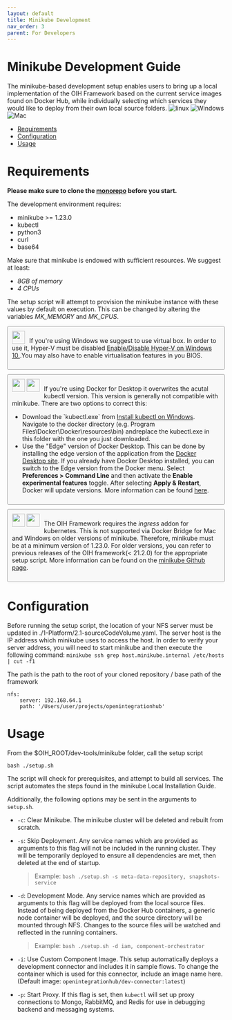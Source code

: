```yaml
---
layout: default
title: Minikube Development
nav_order: 3
parent: For Developers
---
```


# Minikube Development Guide

The minikube-based development setup enables users to bring up a local implementation of the OIH Framework based on the current service images found on Docker Hub, while individually selecting which services they would like to deploy from their own local source folders.
![linux](https://img.shields.io/badge/Linux-red.svg) ![Windows](https://img.shields.io/badge/Windows-blue.svg) ![Mac](https://img.shields.io/badge/Mac-green.svg)

- [Requirements](#requirements)
- [Configuration](#configuration)
- [Usage](#usage)

# Requirements

**Please make sure to clone the [monorepo](https://github.com/openintegrationhub/openintegrationhub) before you start.**

The development environment requires:

- minikube >= 1.23.0
- kubectl
- python3
- curl
- base64

Make sure that minikube is endowed with sufficient resources. We suggest at least:

- _8GB of memory_
- _4 CPUs_

The setup script will attempt to provision the minikube instance with these values by default on execution. This can be changed by altering the variables _MK_MEMORY_ and _MK_CPUS_.

<div style="
    margin: 10px 0px;
    background: #f8f8f8;
    padding: 10px;
    border-radius: 3px;
    font-size: 1em;
    border: 1px solid #9c9c9c;">
    <div style="float: left; margin-right: 10px;">
        <img src="https://img.shields.io/badge/Windows-blue.svg" height="30">
    </div>

If you're using Windows we suggest to use virtual box. In order to use it, Hyper-V must be disabled <a href="https://docs.microsoft.com/de-de/virtualization/hyper-v-on-windows/quick-start/enable-hyper-v">Enable/Disable Hyper-V on Windows 10.</a>.You may also have to enable virtualisation features in you BIOS.

</div>
<div style="
    margin: 10px 0px;
    background: #f8f8f8;
    padding: 10px;
    border-radius: 3px;
    font-size: 1em;
    border: 1px solid #9c9c9c;">

<div style="float: left; margin-right: 10px;">
    <img src="https://img.shields.io/badge/Windows-blue.svg" height="30">
    <img src="https://img.shields.io/badge/Mac-green.svg" height="30">
</div>

If you're using Docker for Desktop it overwrites the acutal kubectl version. This version is generally not compatible with minikube. There are two options to correct this:

<ul>
<li> Download the `kubectl.exe` from <a href="https://kubernetes.io/docs/tasks/tools/install-kubectl/#install-kubectl-on-windows">Install kubectl on Windows</a>. Navigate to the docker directory (e.g. Program Files\Docker\Docker\resources\bin) andreplace the kubectl.exe in this folder with the one you just downloaded.</li>
<li> Use the "Edge" version of Docker Desktop. This can be done by installing the edge version of the application from the <a href="https://docs.docker.com/desktop/">Docker Desktop site</a>. If you already have Docker Desktop installed, you can switch to the Edge version from the Docker menu. Select <b>Preferences > Command Line</b> and then activate the <b>Enable experimental features</b> toggle. After selecting <b>Apply & Restart</b>, Docker will update versions. More information can be found <a href="https://docs.docker.com/docker-for-mac/install/#switch-between-stable-and-edge-versions">here</a>.</li>
</ul>
</div>
<div style="
    margin: 10px 0px;
    background: #f8f8f8;
    padding: 10px;
    border-radius: 3px;
    font-size: 1em;
    border: 1px solid #9c9c9c;">

<div style="float: left; margin-right: 10px;">
    <img src="https://img.shields.io/badge/Windows-blue.svg" height="30">
    <img src="https://img.shields.io/badge/Mac-green.svg" height="30">
</div>

The OIH Framework requires the <i>ingress</i> addon for kubernetes. This is not supported via Docker Bridge for Mac and Windows on older versions of minikube. Therefore, minikube must be at a minimum version of 1.23.0. For older versions, you can refer to previous releases of the OIH framework(< 21.2.0) for the appropriate setup script. More information can be found on the <a href="https://github.com/kubernetes/minikube/issues/7332">minikube Github page</a>.

</div>

# Configuration

Before running the setup script, the location of your NFS server must be updated in ./1-Platform/2.1-sourceCodeVolume.yaml. The server host is the IP address which minikube uses to access the host. In order to verify your server address, you will need to start minikube and then execute the following command: `minikube ssh grep host.minikube.internal /etc/hosts | cut -f1`

The path is the path to the root of your cloned repository / base path of the framework

```
nfs:
    server: 192.168.64.1
    path: '/Users/user/projects/openintegrationhub'
```

# Usage

From the $OIH_ROOT/dev-tools/minikube folder, call the setup script

```
bash ./setup.sh
```

The script will check for prerequisites, and attempt to build all services. The script automates the steps found in the minikube Local Installation Guide.

Additionally, the following options may be sent in the arguments to `setup.sh`.

- `-c`: Clear Minikube. The minikube cluster will be deleted and rebuilt from scratch.

- `-s`: Skip Deployment. Any service names which are provided as arguments to this flag will not be included in the running cluster. They will be temporarily deployed to ensure all dependencies are met, then deleted at the end of startup.

  > Example: `bash ./setup.sh -s meta-data-repository, snapshots-service`

- `-d`: Development Mode. Any service names which are provided as arguments to this flag will be deployed from the local source files. Instead of being deployed from the Docker Hub containers, a generic node container will be deployed, and the source directory will be mounted through NFS. Changes to the source files will be watched and reflected in the running containers.

  > Example: `bash ./setup.sh -d iam, component-orchestrator`

- `-i`: Use Custom Component Image. This setup automatically deploys a development connector and includes it in sample flows. To change the container which is used for this connector, include an image name here. (Default image: `openintegrationhub/dev-connector:latest`)

- `-p`: Start Proxy. If this flag is set, then `kubectl` will set up proxy connections to Mongo, RabbitMQ, and Redis for use in debugging backend and messaging systems.
